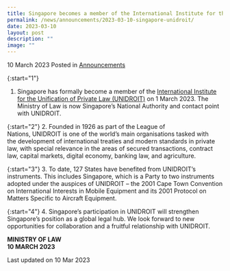 ```yaml
---
title: Singapore becomes a member of the International Institute for the UNIDROIT
permalink: /news/announcements/2023-03-10-singapore-unidroit/
date: 2023-03-10
layout: post
description: ""
image: ""
---
```

10 March 2023 Posted in [Announcements](/news/announcements)


{:start="1"}
1. Singapore has formally become a member of the [International Institute for the Unification of Private Law (UNIDROIT)](http://www.unidroit.org) on 1 March 2023. The Ministry of Law is now Singapore’s National Authority and contact point with UNIDROIT.

{:start="2"}
2. Founded in 1926 as part of the League of Nations, UNIDROIT is one of the world’s main organisations tasked with the development of international treaties and modern standards in private law, with special relevance in the areas of secured transactions, contract law, capital markets, digital economy, banking law, and agriculture.

{:start="3"}
3. To date, 127 States have benefited from UNIDROIT’s instruments. This includes Singapore, which is a Party to two instruments adopted under the auspices of UNIDROIT – the 2001 Cape Town Convention on International Interests in Mobile Equipment and its 2001 Protocol on Matters Specific to Aircraft Equipment.

{:start="4"}
4. Singapore’s participation in UNIDROIT will strengthen Singapore’s position as a global legal hub. We look forward to new opportunities for collaboration and a fruitful relationship with UNIDROIT.

**MINISTRY OF LAW**
<br>**10 MARCH 2023**


<p class="right-side-updated">Last updated on 10 Mar 2023</p>